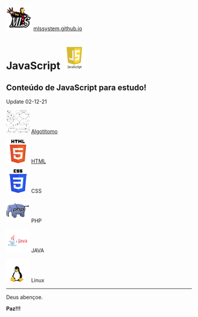 ![](https://github.com/mlssystem/mlssystem.github.io/blob/master/img/menu.png) [mlssystem.github.io](https://mlssystem.github.io)

# JavaScript ![](https://github.com/mlssystem/mlssystem.github.io/blob/master/img/js.png)

## Conteúdo de JavaScript para estudo!   

Update 02-12-21


![](https://github.com/mlssystem/mlssystem.github.io/blob/master/img/alg.png) [Algotitomo](https://mlssystem.github.io/algoritmo/)

![](https://github.com/mlssystem/mlssystem.github.io/blob/master/img/htm.png) [HTML](https://mlssystem.github.io/html/) 

![](https://github.com/mlssystem/mlssystem.github.io/blob/master/img/css-r.png) CSS

![](https://github.com/mlssystem/mlssystem.github.io/blob/master/img/php-r.png) PHP

![](https://github.com/mlssystem/mlssystem.github.io/blob/master/img/jav.png) JAVA

![](https://github.com/mlssystem/mlssystem.github.io/blob/master/img/linux-r.png) Linux   

---

Deus abençoe.

**Paz!!!**
